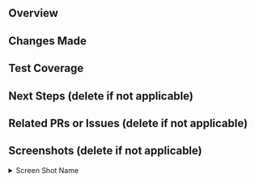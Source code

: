 <!-- IF A SECTION IS NOT APPLICABLE TO YOU, PLEASE DELETE IT!! -->
<!-- Your title should be able to summarize what changes you’ve made in one sentence. For example: “Exclude staff from the check for follows”. For stacked PRs, please indicate clearly in the title where in the stack you are. For example: “[Eatery Refactor][4/5] Converted all files to MVP model” -->
## Overview
<!-- Summarize your changes here. -->
## Changes Made
<!-- Include details of what your changes actually are and how it is intended to work. -->
## Test Coverage
<!-- Describe how you tested this feature. Manual testing and/or unit testing. Please include repro steps and/or how to turn the feature on if applicable. -->
## Next Steps (delete if not applicable)
<!-- If this is part of a multi-PR change, please describe what changes you plan on addressing in future PRs. -->
## Related PRs or Issues (delete if not applicable)
<!-- List related PRs against other branches/repositories. -->
## Screenshots (delete if not applicable)
<!-- This could include of screenshots of the new feature / proof that the changes work. -->
<details>
  <summary>Screen Shot Name</summary>
  <!-- Insert file link here. Newlines above and below your link are necessary for this to work. -->
</details>

